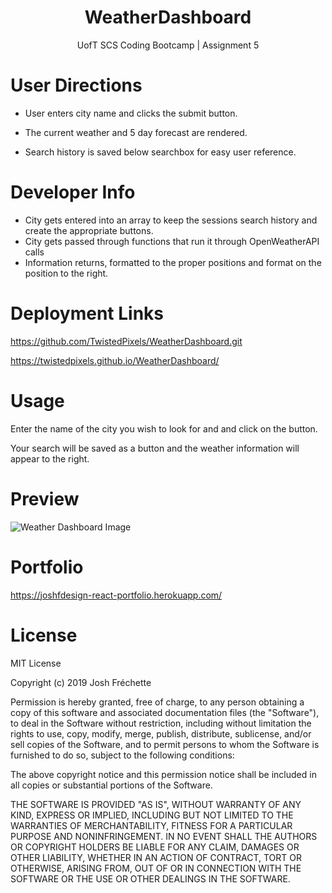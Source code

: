 <h1 align="center">WeatherDashboard</h1>
<p align="center">UofT SCS Coding Bootcamp | Assignment 5</p>

# User Directions

* User enters city name and clicks the submit button.

* The current weather and 5 day forecast are rendered.

* Search history is saved below searchbox for easy user reference.

# Developer Info

- City gets entered into an array to keep the sessions search history and create the appropriate buttons.
- City gets passed through functions that run it through OpenWeatherAPI calls
- Information returns, formatted to the proper positions and format on the position to the right.

# Deployment Links

https://github.com/TwistedPixels/WeatherDashboard.git

https://twistedpixels.github.io/WeatherDashboard/

# Usage

Enter the name of the city you wish to look for and and click on the button.

Your search will be saved as a button and the weather information will appear to the right.

# Preview

![Weather Dashboard Image](./assets/images/WDPreview.png)

# Portfolio

https://joshfdesign-react-portfolio.herokuapp.com/

# License

MIT License

Copyright (c) 2019 Josh Fréchette

Permission is hereby granted, free of charge, to any person obtaining a copy of this software and associated documentation files (the "Software"), to deal in the Software without restriction, including without limitation the rights to use, copy, modify, merge, publish, distribute, sublicense, and/or sell copies of the Software, and to permit persons to whom the Software is furnished to do so, subject to the following conditions:

The above copyright notice and this permission notice shall be included in all copies or substantial portions of the Software.

THE SOFTWARE IS PROVIDED "AS IS", WITHOUT WARRANTY OF ANY KIND, EXPRESS OR IMPLIED, INCLUDING BUT NOT LIMITED TO THE WARRANTIES OF MERCHANTABILITY, FITNESS FOR A PARTICULAR PURPOSE AND NONINFRINGEMENT. IN NO EVENT SHALL THE AUTHORS OR COPYRIGHT HOLDERS BE LIABLE FOR ANY CLAIM, DAMAGES OR OTHER LIABILITY, WHETHER IN AN ACTION OF CONTRACT, TORT OR OTHERWISE, ARISING FROM, OUT OF OR IN CONNECTION WITH THE SOFTWARE OR THE USE OR OTHER DEALINGS IN THE SOFTWARE.